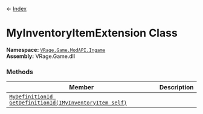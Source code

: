 ← [Index](index)
# MyInventoryItemExtension Class
**Namespace:** [`VRage.Game.ModAPI.Ingame`](VRage.Game.ModAPI.Ingame)  
**Assembly:** VRage.Game.dll  
### Methods
|Member|Description|
|---|---|
|[`MyDefinitionId GetDefinitionId(IMyInventoryItem self)`](VRage.Game.ModAPI.Ingame.GetDefinitionId)||
